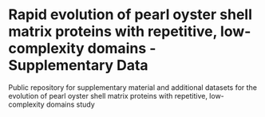# Rapid evolution of pearl oyster shell matrix proteins with repetitive, low-complexity domains - Supplementary Data
Public repository for supplementary material and additional datasets for the evolution of pearl oyster shell matrix proteins with repetitive, low-complexity domains study
